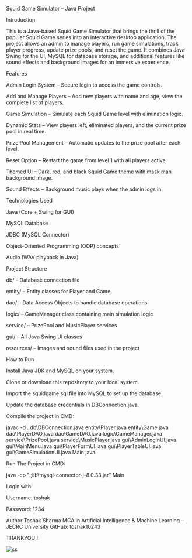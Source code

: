 Squid Game Simulator – Java Project

Introduction

This is a Java-based Squid Game Simulator that brings the thrill of the popular Squid Game series into an interactive desktop application.
The project allows an admin to manage players, run game simulations, track player progress, update prize pools, and reset the game.
It combines Java Swing for the UI, MySQL for database storage, and additional features like sound effects and background images for an immersive experience.

Features

Admin Login System – Secure login to access the game controls.

Add and Manage Players – Add new players with name and age, view the complete list of players.

Game Simulation – Simulate each Squid Game level with elimination logic.

Dynamic Stats – View players left, eliminated players, and the current prize pool in real time.

Prize Pool Management – Automatic updates to the prize pool after each level.

Reset Option – Restart the game from level 1 with all players active.

Themed UI – Dark, red, and black Squid Game theme with mask man background image.

Sound Effects – Background music plays when the admin logs in.


Technologies Used

Java (Core + Swing for GUI)

MySQL Database

JDBC (MySQL Connector)

Object-Oriented Programming (OOP) concepts

Audio (WAV playback in Java)

Project Structure

db/ – Database connection file

entity/ – Entity classes for Player and Game

dao/ – Data Access Objects to handle database operations

logic/ – GameManager class containing main simulation logic

service/ – PrizePool and MusicPlayer services

gui/ – All Java Swing UI classes

resources/ – Images and sound files used in the project


How to Run

Install Java JDK and MySQL on your system.

Clone or download this repository to your local system.

Import the squidgame.sql file into MySQL to set up the database.

Update the database credentials in DBConnection.java.


Compile the project in CMD:

javac -d . db\DBConnection.java entity\Player.java entity\Game.java dao\PlayerDAO.java dao\GameDAO.java logic\GameManager.java service\PrizePool.java service\MusicPlayer.java 
gui\AdminLoginUI.java gui\MainMenu.java gui\PlayerFormUI.java gui\PlayerTableUI.java gui\GameSimulationUI.java Main.java

Run The Project in CMD:

java -cp ".;lib\mysql-connector-j-8.0.33.jar" Main


Login with:

Username: toshak

Password: 1234

Author
Toshak Sharma
MCA in Artificial Intelligence & Machine Learning – JECRC University
GitHub: toshak10243

THANKYOU !


![ss](https://github.com/user-attachments/assets/5aeb0143-d0cb-4571-87e5-dc65d0590728)

